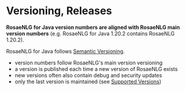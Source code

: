 <!--
Copyright 2021 Ludan Stoecklé
SPDX-License-Identifier: CC-BY-4.0
-->
# Versioning, Releases

**RosaeNLG for Java version numbers are aligned with RosaeNLG main version numbers** (e.g. RosaeNLG for Java 1.20.2 contains RosaeNLG 1.20.2).

RosaeNLG for Java follows [Semantic Versioning](https://semver.org/).

- version numbers follow RosaeNLG's main version versioning
- a version is published each time a new version of RosaeNLG exists
- new versions often also contain debug and security updates
- only the last version is maintained (see [Supported Versions](SECURITY.md#supported-versions))

